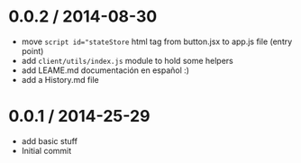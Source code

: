 
0.0.2 / 2014-08-30
==================
* move `script id="stateStore` html tag from button.jsx to app.js file (entry point)
* add `client/utils/index.js` module to hold some helpers
* add LEAME.md documentación en español :)
* add a History.md file

0.0.1 / 2014-25-29
==================

  * add basic stuff
  * Initial commit
